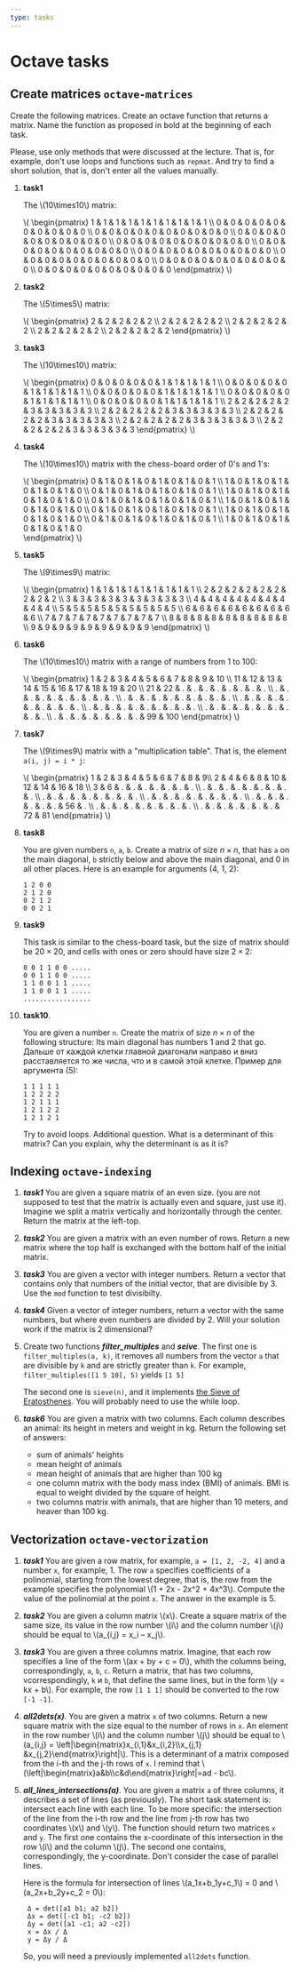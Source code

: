 ```yaml
---
type: tasks
---
```


# Octave tasks

## Create matrices `octave-matrices`

Create the following matrices. Create an octave function that returns a matrix. Name the
function as proposed in bold at the beginning of each task.

Please, use only methods that were discussed at the lecture. That is, for example, don't
use loops and functions such as `repmat`. And try to find a short solution, that is, don't
enter all the values manually.

1. **task1**

    The \\(10\\times10\\) matrix:
    
    \\(  \\begin{pmatrix} 
    1 & 1 & 1 & 1 & 1 & 1 & 1 & 1 & 1 & 1 \\\\ 0 & 0 & 0 & 0 & 0 & 0 & 0 & 0 & 0 & 0 \\\\ 
    0 & 0 & 0 & 0 & 0 & 0 & 0 & 0 & 0 & 0 \\\\ 
    0 & 0 & 0 & 0 & 0 & 0 & 0 & 0 & 0 & 0 \\\\ 
    0 & 0 & 0 & 0 & 0 & 0 & 0 & 0 & 0 & 0 \\\\ 
    0 & 0 & 0 & 0 & 0 & 0 & 0 & 0 & 0 & 0 \\\\ 
    0 & 0 & 0 & 0 & 0 & 0 & 0 & 0 & 0 & 0 \\\\ 
    0 & 0 & 0 & 0 & 0 & 0 & 0 & 0 & 0 & 0 \\\\ 
    0 & 0 & 0 & 0 & 0 & 0 & 0 & 0 & 0 & 0 \\\\ 
    0 & 0 & 0 & 0 & 0 & 0 & 0 & 0 & 0 & 0
    \\end{pmatrix} \\)

1. **task2**
   
   The \\(5\\times5\\) matrix:
   
   \\(  \\begin{pmatrix} 
   2 & 2 & 2 & 2 & 2 \\\\ 2 & 2 & 2 & 2 & 2 \\\\ 
   2 & 2 & 2 & 2 & 2 \\\\ 
   2 & 2 & 2 & 2 & 2 \\\\ 
   2 & 2 & 2 & 2 & 2
   \\end{pmatrix} \\)
   
1. **task3**
    
    The \\(10\\times10\\) matrix:
    
    \\(  \\begin{pmatrix} 
    0 & 0 & 0 & 0 & 0 & 1 & 1 & 1 & 1 & 1 \\\\ 0 & 0 & 0 & 0 & 0 & 1 & 1 & 1 & 1 & 1 \\\\ 
    0 & 0 & 0 & 0 & 0 & 1 & 1 & 1 & 1 & 1 \\\\ 
    0 & 0 & 0 & 0 & 0 & 1 & 1 & 1 & 1 & 1 \\\\ 
    0 & 0 & 0 & 0 & 0 & 1 & 1 & 1 & 1 & 1 \\\\ 
    2 & 2 & 2 & 2 & 2 & 3 & 3 & 3 & 3 & 3 \\\\ 2 & 2 & 2 & 2 & 2 & 3 & 3 & 3 & 3 & 3 \\\\ 
    2 & 2 & 2 & 2 & 2 & 3 & 3 & 3 & 3 & 3 \\\\ 
    2 & 2 & 2 & 2 & 2 & 3 & 3 & 3 & 3 & 3 \\\\ 
    2 & 2 & 2 & 2 & 2 & 3 & 3 & 3 & 3 & 3
    \\end{pmatrix} \\)
    
1. **task4**

    The \\(10\\times10\\) matrix with the chess-board order of 0's and 1's:
    
    \\(  \\begin{pmatrix} 
    0 & 1 & 0 & 1 & 0 & 1 & 0 & 1 & 0 & 1 \\\\ 1 & 0 & 1 & 0 & 1 & 0 & 1 & 0 & 1 & 0 \\\\ 
    0 & 1 & 0 & 1 & 0 & 1 & 0 & 1 & 0 & 1 \\\\ 1 & 0 & 1 & 0 & 1 & 0 & 1 & 0 & 1 & 0 \\\\ 
    0 & 1 & 0 & 1 & 0 & 1 & 0 & 1 & 0 & 1 \\\\ 1 & 0 & 1 & 0 & 1 & 0 & 1 & 0 & 1 & 0 \\\\ 
    0 & 1 & 0 & 1 & 0 & 1 & 0 & 1 & 0 & 1 \\\\ 1 & 0 & 1 & 0 & 1 & 0 & 1 & 0 & 1 & 0 \\\\ 
    0 & 1 & 0 & 1 & 0 & 1 & 0 & 1 & 0 & 1 \\\\ 1 & 0 & 1 & 0 & 1 & 0 & 1 & 0 & 1 & 0    
    \\end{pmatrix} \\)

1. **task5**

   The \\(9\\times9\\) matrix:
       
   \\(  \\begin{pmatrix} 
   1 & 1 & 1 & 1 & 1 & 1 & 1 & 1 & 1 \\\\ 2 & 2 & 2 & 2 & 2 & 2 & 2 & 2 & 2 \\\\ 3 & 3 & 3 & 3 & 3 & 3 & 3 & 3 & 3 \\\\ 4 & 4 & 4 & 4 & 4 & 4 & 4 & 4 & 4 \\\\ 5 & 5 & 5 & 5 & 5 & 5 & 5 & 5 & 5 \\\\ 6 & 6 & 6 & 6 & 6 & 6 & 6 & 6 & 6 \\\\ 7 & 7 & 7 & 7 & 7 & 7 & 7 & 7 & 7 \\\\ 8 & 8 & 8 & 8 & 8 & 8 & 8 & 8 & 8 \\\\ 9 & 9 & 9 & 9 & 9 & 9 & 9 & 9 & 9
\\end{pmatrix} \\)

1. **task6**

   The \\(10\\times10\\) matrix with a range of numbers from 1 to 100:
   
   \\(  \\begin{pmatrix} 
      1 & 2 & 3 & 4 & 5 & 6 & 7 & 8 & 9 & 10 \\\\ 11 & 12 & 13 & 14 & 15 & 16 & 17 & 18 & 19 & 20 \\\\ 21 & 22 & . & . & . & . & . & . & . & . \\\\ . & . & . & . & . & . & . & . & . & . \\\\ . & . & . & . & . & . & . & . & . & . \\\\ . & . & . & . & . & . & . & . & . & . \\\\ . & . & . & . & . & . & . & . & . & . \\\\ . & . & . & . & . & . & . & . & . & . \\\\ . & . & . & . & . & . & . & . & 99 & 100
   \\end{pmatrix} \\)
   
1. **task7**

   The \\(9\\times9\\) matrix with a "multiplication table". That is, the element
   `a(i, j) = i * j`:
       
   \\(  \\begin{pmatrix} 
   1 & 2 & 3 & 4 & 5 & 6 & 7 & 8 & 9\\\\ 2 & 4 & 6 & 8 & 10 & 12 & 14 & 16 & 18 \\\\ 3 & 6 & . & . & . & . & . & . & . \\\\ . & . & . & . & . & . & . & . & . \\\\ . & . & . & . & . & . & . & . & . \\\\ . & . & . & . & . & . & . & . & . \\\\ . & . & . & . & . & . & . & 56 & . \\\\ . & . & . & . & . & . & . & . & . \\\\ . & . & . & . & . & . & . & 72 & 81
\\end{pmatrix} \\)

1. **task8**

   You are given numbers `n`, `a`, `b`. Create a matrix of size $n\times n$,
   that has `a` on the main diagonal, `b` strictly below and above the main
   diagonal, and 0 in all other places.
   Here is an example for arguments (4, 1, 2):
   ```
   1 2 0 0
   2 1 2 0
   0 2 1 2
   0 0 2 1
   ``` 
1. **task9**
   
   This task is similar to the chess-board task, but the size of matrix should
   be $20\times20$, and cells with ones or zero should have size $2\times2$:

    ```
    0 0 1 1 0 0 .....
    0 0 1 1 0 0 .....
    1 1 0 0 1 1 .....
    1 1 0 0 1 1 .....
    .................
    ``` 
1. **task10**.

   You are given a number `n`. Create the matrix of size $n\times n$ of the 
   following structure: Its main diagonal has numbers 1 and 2 that go. Дальше от каждой клетки главной диагонали направо и вниз расставляется то же числа, что и в самой этой клетке. Пример для аргумента (5):
   ```
   1 1 1 1 1
   1 2 2 2 2
   1 2 1 1 1
   1 2 1 2 2
   1 2 1 2 1
   ```
   Try to avoid loops.
   Additional question. What is a determinant of this matrix? Can you explain, 
   why the determinant is as it is?

## Indexing `octave-indexing`

1. ***task1***
You are given a square matrix of an even size. (you are not supposed to test that the matrix is actually even and square, just
use it). Imagine we split a matrix vertically and horizontally through the center. Return the matrix at the left-top.
1. ***task2***
You are given a matrix with an even number of rows. Return a new matrix where the top half is exchanged with the bottom half of the
initial matrix.
1. ***task3***
You are given a vector with integer numbers. Return a vector that contains only that numbers of the initial vector, that are
divisible by 3. Use the `mod` function to test divisibilty.
1. ***task4*** Given a vector of integer numbers, return a vector with the same
numbers, but where even numbers are divided by 2. Will your solution work if
the matrix is 2 dimensional?
1. Create two functions ***filter_multiples*** and ***seive***. The first one is `filter_multiples(a, k)`,
it removes all numbers from the vector `a` that are divisible
by `k` and are strictly greater than `k`. For example, `filter_multiples([1 5 10], 5)` yields `[1 5]`

    The second one is `sieve(n)`, and it implements [the Sieve of Eratosthenes](https://en.wikipedia.org/wiki/Sieve_of_Eratosthenes).
    You will probably need to use the while loop. 
1. ***task6*** You are given a matrix with two columns. Each column describes
an animal: its height in meters and weight in kg. 
Return the following set of answers:
    * sum of animals' heights
    * mean height of animals
    * mean height of animals that are higher than 100 kg
    * one column matrix with the body mass index (BMI) of animals. BMI is equal to
        weight divided by the square of height.
    * two columns matrix with animals, that are higher than 10 meters, and heaver than 100 kg.
    
## Vectorization `octave-vectorization`

1. ***task1***
You are given a row matrix, for example, `a = [1, 2, -2, 4]` and a number `x`, for example, 1.
The row `a` specifies coefficients of a polinomial, starting from the lowest degree, that is, the row from
the example specifies the polynomial
\\(1 + 2x - 2x^2 + 4x^3\\). Compute the value of the polinomial at the point `x`.
The answer in the example is 5.
1. ***task2***
You are given a column matrix \\(x\\). Create a square matrix of the same size, its value in the row number \\(i\\) and the column
number \\(j\\) should be equal to \\(a_{i,j} = x_i – x_j\\).
1. ***task3*** You are given a three columns matrix. Imagine, that each row specifies a line of the form \\(ax + by + c = 0\\),
whith the columns being, correspondingly, `a`, `b`, `c`. Return a matrix,
that has two columns, vcorrespondingly, `k` и `b`, that define the same lines, but in the form \\(y = kx + b\\). For example, the row `[1 1 1]` should be converted to the row `[-1 -1]`.
1. ***all2dets(x)***. You are given a matrix `x` of two columns. Return a new square matrix with the size equal to the number of rows in `x`. An element in the row number \\(i\\) and the column
number \\(j\\) should be equal to \\(a_{i,j} = \\left|\\begin{matrix}x_{i,1}&x_{i,2}\\\\x_{j,1} &x_{j,2}\\end{matrix}\\right|\\).
This is a determinant of a matrix composed from the i-th and the j-th rows of `x`. I remind that
\\(\\left|\\begin{matrix}a&b\\\\c&d\\end{matrix}\\right|=ad - bc\\).
1. ***all_lines_intersections(a)***.
You are given a matrix `а` of three columns, it describes a set of lines (as previously). The short task statement is: intersect each line with each line. To be more specific: the intersection of the line from the i-th row and the line from j-th row has two coordinates \\(x\\) and \\(y\\). The function should return two matrices `x` and `y`. The first one contains the x-coordinate of this intersection in the row \\(i\\) and the column \\(j\\). The second one contains, correspondingly, the y-coordinate. Don't consider the case of parallel lines.

    Here is the formula for intersection of lines \\(a_1x+b_1y+c_1\\) = 0 and \\(a_2x+b_2y+c_2 = 0\\):
    
        Δ = det([a1 b1; a2 b2])
        Δx = det([-c1 b1; -c2 b2])
        Δy = det([a1 -c1; a2 -c2])
        x = Δx / Δ
        y = Δy / Δ
            
    So, you will need a previously implemented `all2dets` function.
